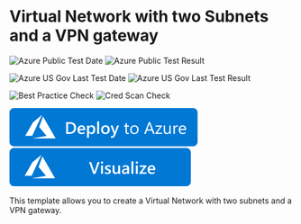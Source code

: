 # Virtual Network with two Subnets and a VPN gateway

![Azure Public Test Date](https://azurequickstartsservice.blob.core.windows.net/badges/arm-asm-s2s/PublicLastTestDate.svg)
![Azure Public Test Result](https://azurequickstartsservice.blob.core.windows.net/badges/arm-asm-s2s/PublicDeployment.svg)

![Azure US Gov Last Test Date](https://azurequickstartsservice.blob.core.windows.net/badges/arm-asm-s2s/FairfaxLastTestDate.svg)
![Azure US Gov Last Test Result](https://azurequickstartsservice.blob.core.windows.net/badges/arm-asm-s2s/FairfaxDeployment.svg)

![Best Practice Check](https://azurequickstartsservice.blob.core.windows.net/badges/arm-asm-s2s/BestPracticeResult.svg)
![Cred Scan Check](https://azurequickstartsservice.blob.core.windows.net/badges/arm-asm-s2s/CredScanResult.svg)

[![Deploy To Azure](https://raw.githubusercontent.com/Azure/azure-quickstart-templates/master/1-CONTRIBUTION-GUIDE/images/deploytoazure.svg?sanitize=true)](https://portal.azure.com/#create/Microsoft.Template/uri/https%3A%2F%2Fraw.githubusercontent.com%2FAzure%2Fazure-quickstart-templates%2Fmaster%2Farm-asm-s2s%2Fazuredeploy.json)  [![Visualize](https://raw.githubusercontent.com/Azure/azure-quickstart-templates/master/1-CONTRIBUTION-GUIDE/images/visualizebutton.svg?sanitize=true)](http://armviz.io/#/?load=https%3A%2F%2Fraw.githubusercontent.com%2FAzure%2Fazure-quickstart-templates%2Fmaster%2Farm-asm-s2s%2Fazuredeploy.json)

This template allows you to create a Virtual Network with two subnets and a VPN gateway.


